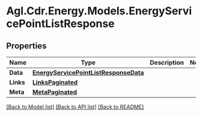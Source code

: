 # Agl.Cdr.Energy.Models.EnergyServicePointListResponse

## Properties

Name | Type | Description | Notes
------------ | ------------- | ------------- | -------------
**Data** | [**EnergyServicePointListResponseData**](EnergyServicePointListResponseData.md) |  | 
**Links** | [**LinksPaginated**](LinksPaginated.md) |  | 
**Meta** | [**MetaPaginated**](MetaPaginated.md) |  | 

[[Back to Model list]](../README.md#documentation-for-models) [[Back to API list]](../README.md#documentation-for-api-endpoints) [[Back to README]](../README.md)

